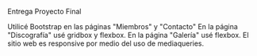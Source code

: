 Entrega Proyecto Final

Utilicé Bootstrap en las páginas "Miembros" y "Contacto"
En la página "Discografía" usé gridbox y flexbox.
En la página "Galería" usé flexbox.
El sitio web es responsive por medio del uso de mediaqueries.
